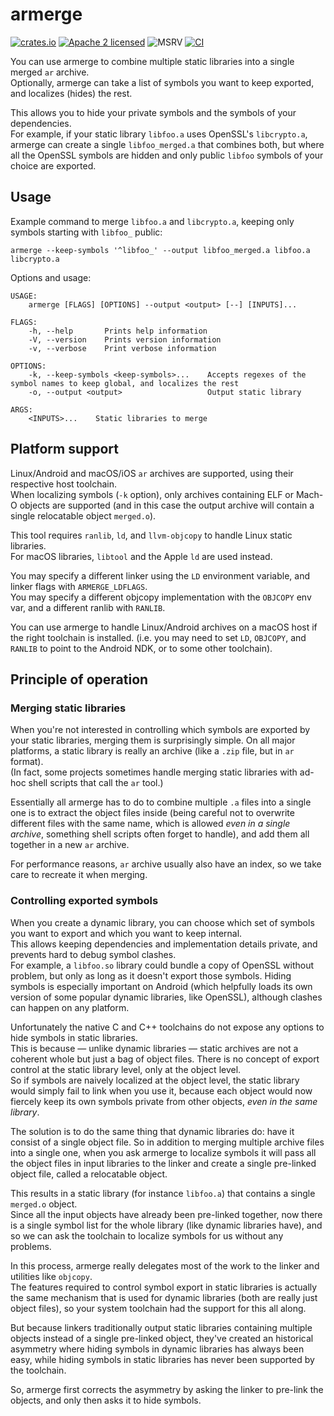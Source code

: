# armerge

[![crates.io](https://img.shields.io/crates/v/armerge.svg)](https://crates.io/crates/armerge)
[![Apache 2 licensed](https://img.shields.io/badge/license-Apache%202-blue)](./LICENSE)
![MSRV](https://img.shields.io/badge/MSRV-1.56-informational)
[![CI](https://github.com/tux3/armerge/workflows/CI/badge.svg)](https://github.com/tux3/armerge/actions?query=workflow%3ACI)

You can use armerge to combine multiple static libraries into a single merged `ar` archive.  
Optionally, armerge can take a list of symbols you want to keep exported, and localizes (hides) the rest.

This allows you to hide your private symbols and the symbols of your dependencies.  
For example, if your static library `libfoo.a` uses OpenSSL's `libcrypto.a`, armerge can create a single
`libfoo_merged.a` that combines both, but where all the OpenSSL symbols are hidden
and only public `libfoo` symbols of your choice are exported.

## Usage

Example command to merge `libfoo.a` and `libcrypto.a`, keeping only symbols starting with `libfoo_` public:

`armerge --keep-symbols '^libfoo_' --output libfoo_merged.a libfoo.a libcrypto.a`

Options and usage:

```
USAGE:
    armerge [FLAGS] [OPTIONS] --output <output> [--] [INPUTS]...

FLAGS:
    -h, --help       Prints help information
    -V, --version    Prints version information
    -v, --verbose    Print verbose information

OPTIONS:
    -k, --keep-symbols <keep-symbols>...    Accepts regexes of the symbol names to keep global, and localizes the rest
    -o, --output <output>                   Output static library

ARGS:
    <INPUTS>...    Static libraries to merge
```

## Platform support

Linux/Android and macOS/iOS `ar` archives are supported, using their respective host toolchain.  
When localizing symbols (`-k` option), only archives containing ELF or Mach-O objects are supported
(and in this case the output archive will contain a single relocatable object `merged.o`).

This tool requires `ranlib`, `ld`, and `llvm-objcopy` to handle Linux static libraries.   
For macOS libraries, `libtool` and the Apple `ld` are used instead.

You may specify a different linker using the `LD` environment variable, and linker flags with `ARMERGE_LDFLAGS`.  
You may specify a different objcopy implementation with the `OBJCOPY` env var, and a different ranlib with `RANLIB`.

You can use armerge to handle Linux/Android archives on a macOS host if the right toolchain is installed.
(i.e. you may need to set `LD`, `OBJCOPY`, and `RANLIB` to point to the Android NDK, or to some other toolchain).

## Principle of operation

### Merging static libraries

When you're not interested in controlling which symbols are exported by your static libraries, merging them is surprisingly simple.
On all major platforms, a static library is really an archive (like a `.zip` file, but in `ar` format).  
(In fact, some projects sometimes handle merging static libraries with ad-hoc shell scripts that call the `ar` tool.)

Essentially all armerge has to do to combine multiple `.a` files into a single one is to extract the object files inside
(being careful not to overwrite different files with the same name, which is allowed *even in a single archive*,
something shell scripts often forget to handle), and add them all together in a new `ar` archive.

For performance reasons, `ar` archive usually also have an index, so we take care to recreate it when merging.

### Controlling exported symbols

When you create a dynamic library, you can choose which set of symbols you want to export and which you want to keep internal.  
This allows keeping dependencies and implementation details private, and prevents hard to debug symbol clashes.  
For example, a `libfoo.so` library could bundle a copy of OpenSSL without problem, but only as long as it doesn't export those symbols.
Hiding symbols is especially important on Android (which helpfully loads its own version of some popular dynamic libraries, like OpenSSL),
although clashes can happen on any platform.

Unfortunately the native C and C++ toolchains do not expose any options to hide symbols in static libraries.  
This is because — unlike dynamic libraries — static archives are not a coherent whole but just a bag of object files.
There is no concept of export control at the static library level, only at the object level.  
So if symbols are naively localized at the object level, the static library would simply fail to link when you use it,
because each object would now fiercely keep its own symbols private from other objects, *even in the same library*.

The solution is to do the same thing that dynamic libraries do: have it consist of a single object file.
So in addition to merging multiple archive files into a single one, when you ask armerge to localize symbols it will
pass all the object files in input libraries to the linker and create a single pre-linked object file, called a relocatable object.

This results in a static library (for instance `libfoo.a`) that contains a single `merged.o` object.  
Since all the input objects have already been pre-linked together, now there is a single symbol list for the whole library
(like dynamic libraries have), and so we can ask the toolchain to localize symbols for us without any problems.

In this process, armerge really delegates most of the work to the linker and utilities like `objcopy`.  
The features required to control symbol export in static libraries is actually the same mechanism that is used for dynamic libraries
(both are really just object files), so your system toolchain had the support for this all along.

But because linkers traditionally output static libraries containing multiple objects instead of a single pre-linked object,
they've created an historical asymmetry where hiding symbols in dynamic libraries has always been easy,
while hiding symbols in static libraries has never been supported by the toolchain.

So, armerge first corrects the asymmetry by asking the linker to pre-link the objects, and only then asks it to hide symbols. 

